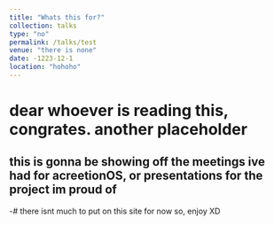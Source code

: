 ```yaml
---
title: "Whats this for?"
collection: talks
type: "no"
permalink: /talks/test
venue: "there is none"
date: -1223-12-1
location: "hohoho"
---
```


# dear whoever is reading this, congrates. another placeholder

## this is gonna be showing off the meetings ive had for acreetionOS, or presentations for the project im proud of
-# there isnt much to put on this site for now so, enjoy XD
